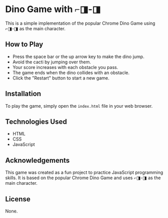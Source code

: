 # Dino Game with ⌐◨-◨

This is a simple implementation of the popular Chrome Dino Game using ⌐◨-◨ as the main character.

## How to Play

- Press the space bar or the up arrow key to make the dino jump.
- Avoid the cacti by jumping over them.
- Your score increases with each obstacle you pass.
- The game ends when the dino collides with an obstacle.
- Click the "Restart" button to start a new game.

## Installation

To play the game, simply open the `index.html` file in your web browser.

## Technologies Used

- HTML
- CSS
- JavaScript

## Acknowledgements

This game was created as a fun project to practice JavaScript programming skills. It is based on the popular Chrome Dino Game and uses ⌐◨-◨ as the main character.

## License

None.
